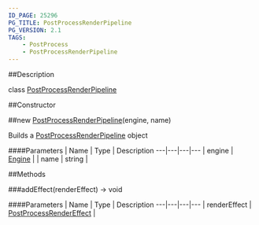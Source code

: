 ```yaml
---
ID_PAGE: 25296
PG_TITLE: PostProcessRenderPipeline
PG_VERSION: 2.1
TAGS:
    - PostProcess
    - PostProcessRenderPipeline
---
```

##Description

class [PostProcessRenderPipeline](/classes/2.2-alpha/PostProcessRenderPipeline)



##Constructor

##new [PostProcessRenderPipeline](/classes/2.2-alpha/PostProcessRenderPipeline)(engine, name)

Builds a [PostProcessRenderPipeline](/classes/2.2-alpha/PostProcessRenderPipeline) object

####Parameters
 | Name | Type | Description
---|---|---|---
 | engine | [Engine](/classes/2.2-alpha/Engine) | 
 | name | string | 

##Methods

###addEffect(renderEffect) &rarr; void



####Parameters
 | Name | Type | Description
---|---|---|---
 | renderEffect | [PostProcessRenderEffect](/classes/2.2-alpha/PostProcessRenderEffect) | 


